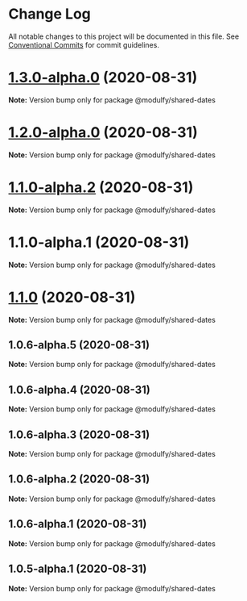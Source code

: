 # Change Log

All notable changes to this project will be documented in this file.
See [Conventional Commits](https://conventionalcommits.org) for commit guidelines.

# [1.3.0-alpha.0](https://github.com/jmrapp1/Modulfy/compare/@modulfy/shared-dates@1.2.0-alpha.0...@modulfy/shared-dates@1.3.0-alpha.0) (2020-08-31)

**Note:** Version bump only for package @modulfy/shared-dates





# [1.2.0-alpha.0](https://github.com/jmrapp1/Modulfy/compare/@modulfy/shared-dates@1.1.0-alpha.2...@modulfy/shared-dates@1.2.0-alpha.0) (2020-08-31)

**Note:** Version bump only for package @modulfy/shared-dates





# [1.1.0-alpha.2](https://github.com/jmrapp1/Modulfy/compare/@modulfy/shared-dates@1.1.0...@modulfy/shared-dates@1.1.0-alpha.2) (2020-08-31)

**Note:** Version bump only for package @modulfy/shared-dates





# 1.1.0-alpha.1 (2020-08-31)

**Note:** Version bump only for package @modulfy/shared-dates





# [1.1.0](https://github.com/jmrapp1/Modulfy/compare/@modulfy/shared-dates@1.0.6-alpha.5...@modulfy/shared-dates@1.1.0) (2020-08-31)

**Note:** Version bump only for package @modulfy/shared-dates





## 1.0.6-alpha.5 (2020-08-31)

**Note:** Version bump only for package @modulfy/shared-dates





## 1.0.6-alpha.4 (2020-08-31)

**Note:** Version bump only for package @modulfy/shared-dates





## 1.0.6-alpha.3 (2020-08-31)

**Note:** Version bump only for package @modulfy/shared-dates





## 1.0.6-alpha.2 (2020-08-31)

**Note:** Version bump only for package @modulfy/shared-dates





## 1.0.6-alpha.1 (2020-08-31)

**Note:** Version bump only for package @modulfy/shared-dates





## 1.0.5-alpha.1 (2020-08-31)

**Note:** Version bump only for package @modulfy/shared-dates
